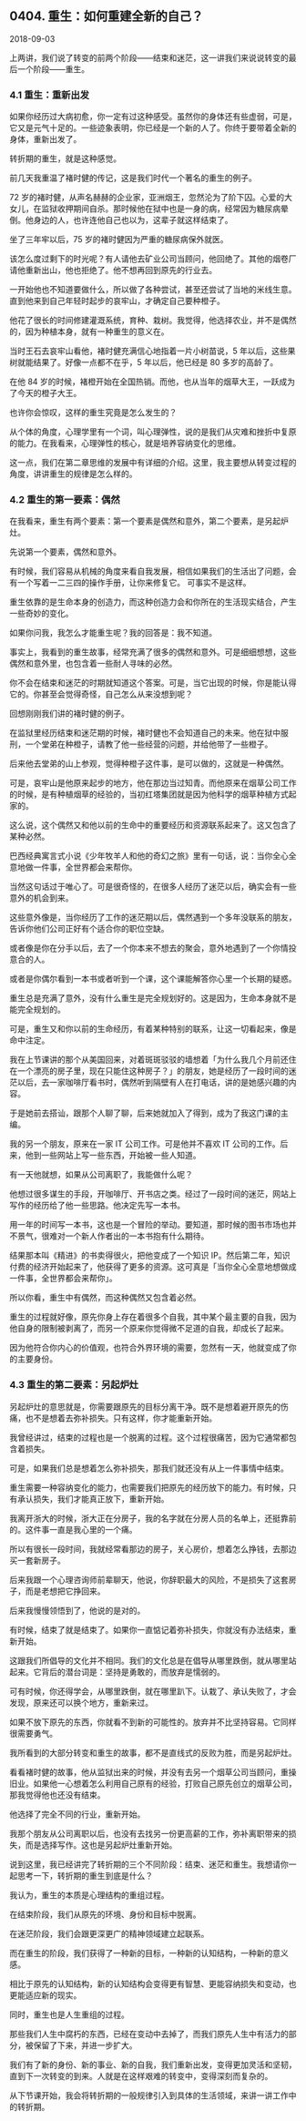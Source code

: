 ## 0404. 重生：如何重建全新的自己？

2018-09-03

上两讲，我们说了转变的前两个阶段——结束和迷茫，这一讲我们来说说转变的最后一个阶段——重生。

### 4.1 重生：重新出发

如果你经历过大病初愈，你一定有过这种感受。虽然你的身体还有些虚弱，可是，它又是元气十足的。一些迹象表明，你已经是一个新的人了。你终于要带着全新的身体，重新出发了。

转折期的重生，就是这种感觉。

前几天我重温了褚时健的传记，这是我们时代一个著名的重生的例子。

72 岁的褚时健，从声名赫赫的企业家，亚洲烟王，忽然沦为了阶下囚。心爱的大女儿，在监狱收押期间自杀。那时候他在狱中也是一身的病，经常因为糖尿病晕倒。他身边的人，也许连他自己也以为，这辈子就这样结束了。

坐了三年牢以后，75 岁的褚时健因为严重的糖尿病保外就医。

该怎么度过剩下的时光呢？有人请他去矿业公司当顾问，他回绝了。其他的烟卷厂请他重新出山，他也拒绝了。他不想再回到原先的行业去。

一开始他也不知道要做什么，所以做了各种尝试，甚至还尝试了当地的米线生意。直到他来到自己年轻时起步的哀牢山，才确定自己要种橙子。

他花了很长的时间修建灌溉系统，育种、栽树。我觉得，他选择农业，并不是偶然的，因为种植本身，就有一种重生的意义在。

当时王石去哀牢山看他，褚时健充满信心地指着一片小树苗说，5 年以后，这些果树就能结果了。好像一点都不在乎，5 年以后，他已经是 80 多岁的高龄了。

在他 84 岁的时候，褚橙开始在全国热销。而他，也从当年的烟草大王，一跃成为了今天的橙子大王。

也许你会惊叹，这样的重生究竟是怎么发生的？

从个体的角度，心理学里有一个词，叫心理弹性，说的是我们从灾难和挫折中复原的能力。在我看来，心理弹性的核心，就是培养容纳变化的思维。

这一点，我们在第二章思维的发展中有详细的介绍。这里，我主要想从转变过程的角度，讲讲重生的规律是怎么样的。

### 4.2 重生的第一要素：偶然

在我看来，重生有两个要素：第一个要素是偶然和意外，第二个要素，是另起炉灶。

先说第一个要素，偶然和意外。

有时候，我们容易从机械的角度来看自我发展，相信如果我们的生活出了问题，会有一个写着一二三四的操作手册，让你来修复它。
可事实不是这样。

重生依靠的是生命本身的创造力，而这种创造力会和你所在的生活现实结合，产生一些奇妙的变化。

如果你问我，我怎么才能重生呢？我的回答是：我不知道。

事实上，我看到的重生故事，经常充满了很多的偶然和意外。可是细细想想，这些偶然和意外里，也包含着一些耐人寻味的必然。

你不会在结束和迷茫的时期就知道这个答案。可是，当它出现的时候，你是能认得它的。你甚至会觉得奇怪，自己怎么从来没想到呢？

回想刚刚我们讲的褚时健的例子。

在监狱里经历结束和迷茫期的时候，褚时健也不会知道自己的未来。他在狱中服刑，一个堂弟在种橙子，请教了他一些经营的问题，并给他带了一些橙子。

后来他去堂弟的山上参观，觉得种橙子这件事，是可以做的，这就是一种偶然。

可是，哀牢山是他原来起步的地方，他在那边当过知青。而他原来在烟草公司工作的时候，是有种植烟草的经验的，当初红塔集团就是因为他科学的烟草种植方式起家的。

这么说，这个偶然又和他以前的生命中的重要经历和资源联系起来了。这又包含了某种必然。

巴西经典寓言式小说《少年牧羊人和他的奇幻之旅》里有一句话，说：当你全心全意地做一件事，全世界都会来帮你。

当然这句话过于唯心了。可是很奇怪的，在很多人经历了迷茫以后，确实会有一些意外的机会到来。

这些意外像是，当你经历了工作的迷茫期以后，偶然遇到一个多年没联系的朋友，告诉你他们公司正好有个适合你的职位空缺。

或者像是你在分手以后，去了一个你本来不想去的聚会，意外地遇到了一个你情投意合的人。

或者是你偶尔看到一本书或者听到一个课，这个课能解答你心里一个长期的疑惑。

重生总是充满了意外，没有什么重生是完全规划好的。这是因为，生命本身就不是能完全规划的。

可是，重生又和你以前的生命经历，有着某种特别的联系，让这一切看起来，像是命中注定。

我在上节课讲的那个从美国回来，对着斑斑驳驳的墙想着「为什么我几个月前还住在一个漂亮的房子里，现在只能住这种房子？」的朋友，她是经历了一段时间的迷茫以后，去一家咖啡厅看书时，偶然听到隔壁有人在打电话，讲的是她感兴趣的内容。

于是她前去搭讪，跟那个人聊了聊，后来她就加入了得到，成为了我这门课的主编。

我的另一个朋友，原来在一家 IT 公司工作。可是他并不喜欢 IT 公司的工作。后来，他到一些网站上写一些东西，开始被一些人知道。

有一天他就想，如果从公司离职了，我能做什么呢？

他想过很多谋生的手段，开咖啡厅、开书店之类。经过了一段时间的迷茫，网站上写作的经历给了他一些思路。他决定先写一本书。

用一年的时间写一本书，这也是一个冒险的举动。要知道，那时候的图书市场也并不景气，很难对一个新人作者出的一本书抱有什么期待。

结果那本叫《精进》的书卖得很火，把他变成了一个知识 IP。然后第二年，知识付费的经济开始起来了，他获得了更多的资源。这可真是「当你全心全意地想做成一件事，全世界都会来帮你」。

所以你看，重生中有偶然，而这种偶然又包含着必然。

重生的过程就好像，原先你身上存在着很多个自我，其中某个最主要的自我，因为他自身的限制被剥离了，而另一个原来你觉得微不足道的自我，却成长了起来。

因为他符合你内心的价值观，也符合外界环境的需要，忽然有一天，他就变成了你的主要身份。

### 4.3 重生的第二要素：另起炉灶

另起炉灶的意思就是，你需要跟原先的目标分离干净。既不是想着避开原先的伤痛，也不是想着去弥补损失。只有这样，你才能重新开始。

我曾经讲过，结束的过程也是一个脱离的过程。这个过程很痛苦，因为它通常都包含着损失。

可是，如果我们总是想着怎么弥补损失，那我们就还没有从上一件事情中结束。

重生需要一种容纳变化的能力，也需要我们把原先的经历放下的能力。有时候，只有承认损失，我们才能真正放下，重新开始。

我离开浙大的时候，浙大正在分房子，我的名字就在分房人员的名单上，还挺靠前的。这件事一直是我心里的一个痛。

所以有很长一段时间，我就经常看那边的房子，关心房价，想着怎么挣钱，去那边买一套新房子。

后来我跟一个心理咨询师前辈聊天，他说，你辞职最大的风险，不是损失了这套房子，而是老想把它挣回来。

后来我慢慢领悟到了，他说的是对的。

有时候，结束了就是结束了。如果你一直惦记着弥补损失，你就没有办法结束，重新开始。

这跟我们所倡导的文化并不相同。我们的文化总是在倡导从哪里跌倒，就从哪里站起来。它背后的潜台词是：坚持是勇敢的，而放弃是懦弱的。

可有时候，你还得学会，从哪里跌倒，就在哪里趴下。认栽了、承认失败了，才会发现，原来还可以换个地方，重新来过。

如果不放下原先的东西，你就看不到新的可能性的。放弃并不比坚持容易。它同样很需要勇气。

我所看到的大部分转变和重生的故事，都不是直线式的反败为胜，而是另起炉灶。

看看褚时健的故事，他从监狱出来的时候，并没有去另一个烟草公司当顾问，重操旧业。如果他一心想着怎么利用自己原有的经验，打败自己原先创立的烟草公司，那我觉得他也还没有结束。

他选择了完全不同的行业，重新开始。

我那个朋友从公司离职以后，也没有去找另一份更高薪的工作，弥补离职带来的损失，而是选择写作。这也是另起炉灶重新开始。

说到这里，我已经讲完了转折期的三个不同阶段：结束、迷茫和重生。我想请你一起思考一下，转折期的重生到底是什么？

我认为，重生的本质是心理结构的重组过程。

在结束阶段，我们从原先的环境、身份和目标中脱离。

在迷茫阶段，我们会跟更深更广的精神领域建立起联系。

而在重生的阶段，我们获得了一种新的目标，一种新的认知结构，一种新的意义感。

相比于原先的认知结构，新的认知结构会变得更有智慧、更能容纳损失和变动，也更能适应新的现实。

同时，重生也是人生重组的过程。

那些我们人生中腐朽的东西，已经在变动中去掉了，而我们原先人生中有活力的部分，被保留了下来，并进一步扩大。

我们有了新的身份、新的事业、新的自我，我们重新出发，变得更加灵活和坚韧，直到下一次转变的到来。人就是在这样艰难的转变中，变得深刻而复杂的。

从下节课开始，我会将转折期的一般规律引入到具体的生活领域，来讲一讲工作中的转折期。
